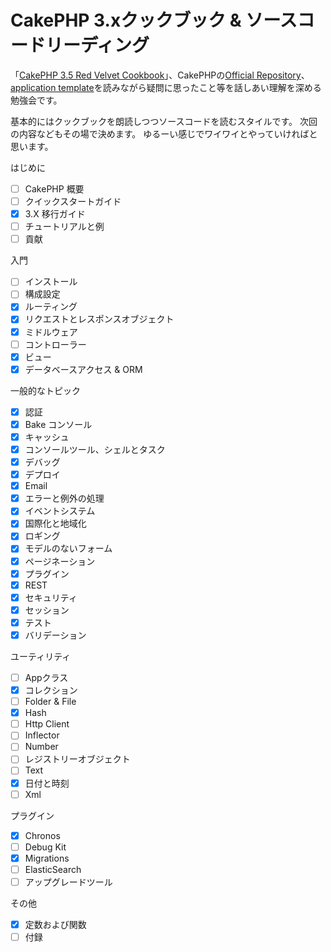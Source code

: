 # CakePHP 3.xクックブック & ソースコードリーディング

「[CakePHP 3.5 Red Velvet Cookbook](https://book.cakephp.org/3.0/ja/contents.html)」、CakePHPの[Official Repository](https://github.com/cakephp/cakephp)、[application template](https://github.com/cakephp/app)を読みながら疑問に思ったこと等を話しあい理解を深める勉強会です。

基本的にはクックブックを朗読しつつソースコードを読むスタイルです。 次回の内容などもその場で決めます。 ゆるーい感じでワイワイとやっていければと思います。

はじめに
- [ ] CakePHP 概要
- [ ] クイックスタートガイド
- [x] 3.X 移行ガイド
- [ ] チュートリアルと例
- [ ] 貢献

入門
- [ ] インストール
- [ ] 構成設定
- [x] ルーティング
- [x] リクエストとレスポンスオブジェクト
- [x] ミドルウェア
- [ ] コントローラー
- [x] ビュー
- [x] データベースアクセス & ORM

一般的なトピック
- [x] 認証
- [x] Bake コンソール
- [x] キャッシュ
- [x] コンソールツール、シェルとタスク
- [x] デバッグ
- [x] デプロイ
- [x] Email
- [x] エラーと例外の処理
- [x] イベントシステム
- [x] 国際化と地域化
- [x] ロギング
- [x] モデルのないフォーム
- [x] ページネーション
- [x] プラグイン
- [x] REST
- [x] セキュリティ
- [x] セッション
- [x] テスト
- [x] バリデーション

ユーティリティ
- [ ] Appクラス
- [x] コレクション
- [ ] Folder & File
- [x] Hash
- [ ] Http Client
- [ ] Inflector
- [ ] Number
- [ ] レジストリーオブジェクト
- [ ] Text
- [x] 日付と時刻
- [ ] Xml

プラグイン
- [x] Chronos
- [ ] Debug Kit
- [x] Migrations
- [ ] ElasticSearch
- [ ] アップグレードツール

その他
- [x] 定数および関数
- [ ] 付録
